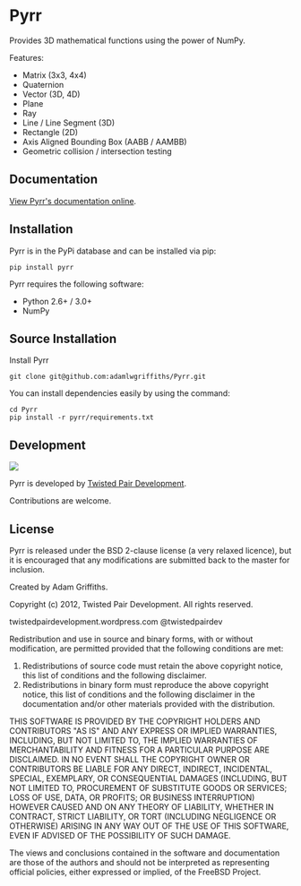 Pyrr
====

Provides 3D mathematical functions using the power of NumPy.

Features:
   * Matrix (3x3, 4x4)
   * Quaternion
   * Vector (3D, 4D)
   * Plane
   * Ray
   * Line / Line Segment (3D)
   * Rectangle (2D)
   * Axis Aligned Bounding Box (AABB / AAMBB)
   * Geometric collision / intersection testing

Documentation
-------------

[View Pyrr's documentation online](http://adamlwgriffiths.github.com/Pyrr/docs/index.html).


Installation
------------

Pyrr is in the PyPi database and can be installed via pip:
```
pip install pyrr
```

Pyrr requires the following software:

   * Python 2.6+ / 3.0+
   * NumPy

Source Installation
-------------------

Install Pyrr
```
git clone git@github.com:adamlwgriffiths/Pyrr.git
```

You can install dependencies easily by using the command:
```
cd Pyrr
pip install -r pyrr/requirements.txt
```

Development
-----------------------

<img src="http://twistedpairdevelopment.files.wordpress.com/2010/10/twisted_pair-0086.png">

Pyrr is developed by [Twisted Pair Development](http://twistedpairdevelopment.wordpress.com).

Contributions are welcome.

License
---------------

Pyrr is released under the BSD 2-clause license (a very relaxed licence), but it is encouraged that any modifications are submitted back to the master for inclusion.

Created by Adam Griffiths.

Copyright (c) 2012, Twisted Pair Development.
All rights reserved.

twistedpairdevelopment.wordpress.com
@twistedpairdev

Redistribution and use in source and binary forms, with or without
modification, are permitted provided that the following conditions are met: 

1. Redistributions of source code must retain the above copyright notice, this list of conditions and the following disclaimer. 
2. Redistributions in binary form must reproduce the above copyright notice, this list of conditions and the following disclaimer in the documentation and/or other materials provided with the distribution. 

THIS SOFTWARE IS PROVIDED BY THE COPYRIGHT HOLDERS AND CONTRIBUTORS "AS IS" AND
ANY EXPRESS OR IMPLIED WARRANTIES, INCLUDING, BUT NOT LIMITED TO, THE IMPLIED
WARRANTIES OF MERCHANTABILITY AND FITNESS FOR A PARTICULAR PURPOSE ARE
DISCLAIMED. IN NO EVENT SHALL THE COPYRIGHT OWNER OR CONTRIBUTORS BE LIABLE FOR
ANY DIRECT, INDIRECT, INCIDENTAL, SPECIAL, EXEMPLARY, OR CONSEQUENTIAL DAMAGES
(INCLUDING, BUT NOT LIMITED TO, PROCUREMENT OF SUBSTITUTE GOODS OR SERVICES;
LOSS OF USE, DATA, OR PROFITS; OR BUSINESS INTERRUPTION) HOWEVER CAUSED AND
ON ANY THEORY OF LIABILITY, WHETHER IN CONTRACT, STRICT LIABILITY, OR TORT
(INCLUDING NEGLIGENCE OR OTHERWISE) ARISING IN ANY WAY OUT OF THE USE OF THIS
SOFTWARE, EVEN IF ADVISED OF THE POSSIBILITY OF SUCH DAMAGE.

The views and conclusions contained in the software and documentation are those
of the authors and should not be interpreted as representing official policies, 
either expressed or implied, of the FreeBSD Project.
